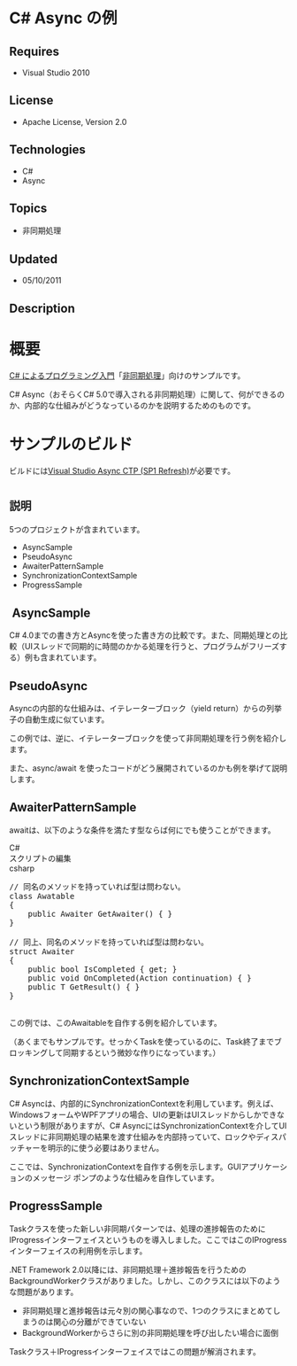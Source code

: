 # C# Async の例
## Requires
- Visual Studio 2010
## License
- Apache License, Version 2.0
## Technologies
- C#
- Async
## Topics
- 非同期処理
## Updated
- 05/10/2011
## Description

<h1>概要</h1>
<p><a href="index.html">C# によるプログラミング入門</a>「<a href="http://ufcpp.net/study/csharp/sp5_async.html">非同期処理</a>」向けのサンプルです。</p>
<p>C# Async（おそらくC# 5.0で導入される非同期処理）に関して、何ができるのか、内部的な仕組みがどうなっているのかを説明するためのものです。</p>
<h1><span>サンプルのビルド</span></h1>
<p>ビルドには<a href="http://msdn.microsoft.com/en-us/vstudio/async.aspx">Visual Studio Async CTP (SP1 Refresh)</a>が必要です。</p>
<h1><span style="font-size:20px; font-weight:bold">説明</span></h1>
<p>5つのプロジェクトが含まれています。</p>
<ul>
<li>AsyncSample </li><li>PseudoAsync </li><li>AwaiterPatternSample </li><li>SynchronizationContextSample </li><li>ProgressSample </li></ul>
<h2>&nbsp;AsyncSample</h2>
<p>C# 4.0までの書き方とAsyncを使った書き方の比較です。また、同期処理との比較（UIスレッドで同期的に時間のかかる処理を行うと、プログラムがフリーズする）例も含まれています。</p>
<h2>PseudoAsync</h2>
<p>Asyncの内部的な仕組みは、イテレーターブロック（yield return）からの列挙子の自動生成に&#20284;ています。</p>
<p>この例では、逆に、イテレーターブロックを使って非同期処理を行う例を紹介します。</p>
<p>また、async/await を使ったコードがどう展開されているのかも例を挙げて説明します。</p>
<h2>AwaiterPatternSample</h2>
<p>awaitは、以下のような条件を満たす型ならば何にでも使うことができます。</p>
<p></p>
<div class="scriptcode">
<div class="pluginEditHolder" pluginCommand="mceScriptCode">
<div class="title"><span>C#</span></div>
<div class="pluginEditHolderLink">スクリプトの編集</div>
<span class="hidden">csharp</span>

<div class="preview">
<pre class="csharp"><span class="cs__com">//&nbsp;同名のメソッドを持っていれば型は問わない。</span>&nbsp;
<span class="cs__keyword">class</span>&nbsp;Awatable&nbsp;
{&nbsp;
&nbsp;&nbsp;&nbsp;&nbsp;<span class="cs__keyword">public</span>&nbsp;Awaiter&nbsp;GetAwaiter()&nbsp;{&nbsp;}&nbsp;
}&nbsp;
&nbsp;
<span class="cs__com">//&nbsp;同上、同名のメソッドを持っていれば型は問わない。</span>&nbsp;
<span class="cs__keyword">struct</span>&nbsp;Awaiter&nbsp;
{&nbsp;
&nbsp;&nbsp;&nbsp;&nbsp;<span class="cs__keyword">public</span>&nbsp;<span class="cs__keyword">bool</span>&nbsp;IsCompleted&nbsp;{&nbsp;<span class="cs__keyword">get</span>;&nbsp;}&nbsp;
&nbsp;&nbsp;&nbsp;&nbsp;<span class="cs__keyword">public</span>&nbsp;<span class="cs__keyword">void</span>&nbsp;OnCompleted(Action&nbsp;continuation)&nbsp;{&nbsp;}&nbsp;
&nbsp;&nbsp;&nbsp;&nbsp;<span class="cs__keyword">public</span>&nbsp;T&nbsp;GetResult()&nbsp;{&nbsp;}&nbsp;
}&nbsp;
&nbsp;
</pre>
</div>
</div>
</div>
<div class="endscriptcode">この例では、このAwaitableを自作する例を紹介しています。</div>
<p></p>
<p>（あくまでもサンプルです。せっかくTaskを使っているのに、Task終了までブロッキングして同期するという微妙な作りになっています。）</p>
<h2>SynchronizationContextSample</h2>
<p>C# Asyncは、内部的にSynchronizationContextを利用しています。例えば、WindowsフォームやWPFアプリの場合、UIの更新はUIスレッドからしかできないという制限がありますが、C# AsyncにはSynchronizationContextを介してUIスレッドに非同期処理の結果を渡す仕組みを内部持っていて、ロックやディスパッチャーを明示的に使う必要はありません。</p>
<p>ここでは、SynchronizationContextを自作する例を示します。GUIアプリケーションのメッセージ ポンプのような仕組みを自作しています。</p>
<h2>ProgressSample</h2>
<p>Taskクラスを使った新しい非同期パターンでは、処理の進捗報告のためにIProgressインターフェイスというものを導入しました。ここではこのIProgressインターフェイスの利用例を示します。</p>
<p>.NET Framework 2.0以降には、非同期処理＋進捗報告を行うためのBackgroundWorkerクラスがありました。しかし、このクラスには以下のような問題があります。</p>
<ul>
<li>非同期処理と進捗報告は元々別の関心事なので、1つのクラスにまとめてしまうのは関心の分離ができていない </li><li>BackgroundWorkerからさらに別の非同期処理を呼び出したい場合に面倒 </li></ul>
<p>Taskクラス＋IProgressインターフェイスではこの問題が解消されます。</p>
